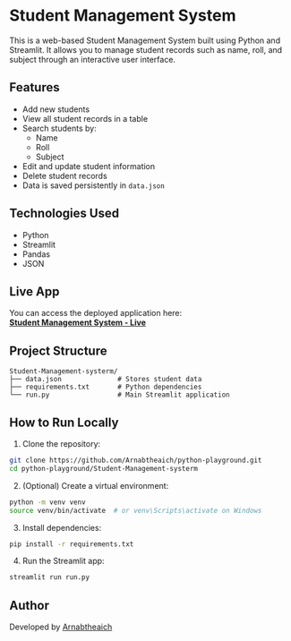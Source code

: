 # Student Management System

This is a web-based Student Management System built using Python and Streamlit. It allows you to manage student records such as name, roll, and subject through an interactive user interface.

## Features

- Add new students
- View all student records in a table
- Search students by:
  - Name
  - Roll
  - Subject
- Edit and update student information
- Delete student records
- Data is saved persistently in `data.json`

## Technologies Used

- Python
- Streamlit
- Pandas
- JSON

## Live App

You can access the deployed application here:  
**[Student Management System - Live](https://python-playground-studentmanagementsystembyarnab.streamlit.app/)**

## Project Structure

```
Student-Management-systerm/
├── data.json              # Stores student data
├── requirements.txt       # Python dependencies
└── run.py                 # Main Streamlit application
```

## How to Run Locally

1. Clone the repository:

```bash
git clone https://github.com/Arnabtheaich/python-playground.git
cd python-playground/Student-Management-systerm
```

2. (Optional) Create a virtual environment:

```bash
python -m venv venv
source venv/bin/activate  # or venv\Scripts\activate on Windows
```

3. Install dependencies:

```bash
pip install -r requirements.txt
```

4. Run the Streamlit app:

```bash
streamlit run run.py
```

## Author

Developed by [Arnabtheaich](https://github.com/Arnabtheaich)